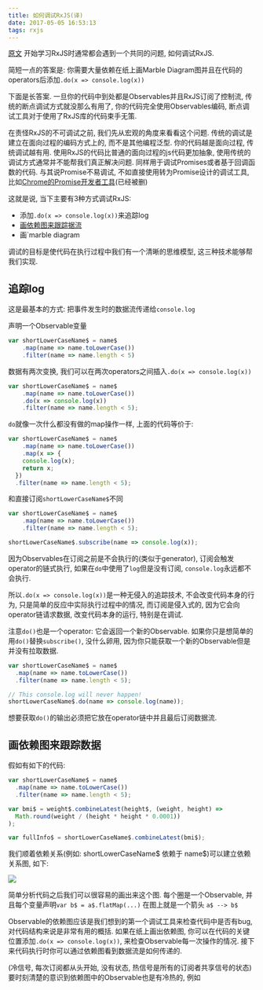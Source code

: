 ```yaml
---
title: 如何调试RxJS(译)
date: 2017-05-05 16:53:13
tags: rxjs
---
```

[原文](https://staltz.com/how-to-debug-rxjs-code.html)
开始学习RxJS时通常都会遇到一个共同的问题, 如何调试RxJS.

简短一点的答案是: 你需要大量依赖在纸上画Marble Diagram图并且在代码的operators后添加`.do(x => console.log(x))`

下面是长答案.
一旦你的代码中到处都是Observables并且RxJS订阅了控制流, 传统的断点调试方式就没那么有用了, 你的代码完全使用Observables编码, 断点调试工具对于使用了RxJS库的代码束手无策.

在责怪RxJS的不可调试之前, 我们先从宏观的角度来看看这个问题. 传统的调试是建立在面向过程的编码方式上的, 而不是其他编程泛型. 你的代码越是面向过程, 传统调试越有用. 使用RxJS的代码比普通的面向过程的js代码更加抽象, 使用传统的调试方式通常并不能帮我们真正解决问题. 同样用于调试Promises或者基于回调函数的代码. 与其说Promise不易调试, 不如直接使用转为Promise设计的调试工具, 比如[Chrome的Promise开发者工具](https://www.youtube.com/watch?v=o9c3U5_8tGY)(已经被删)

这就是说, 当下主要有3种方式调试RxJS:
- 添加`.do(x => console.log(x))`来追踪log
- [画依赖图来跟踪据流](画依赖图来跟踪数据)
- 画`marble diagram

调试的目标是使代码在执行过程中我们有一个清晰的思维模型, 这三种技术能够帮我们实现.

## 追踪log

这是最基本的方式: 把事件发生时的数据流传递给`console.log`

声明一个Observable变量
``` javascript
var shortLowerCaseName$ = name$
    .map(name => name.toLowerCase())
    .filter(name => name.length < 5)
```

数据有两次变换, 我们可以在两次operators之间插入`.do(x => console.log(x))`
``` javascript
var shortLowerCaseName$ = name$
    .map(name => name.toLowerCase())
    .do(x => console.log(x))
    .filter(name => name.length < 5);
```
`do`就像一次什么都没有做的map操作一样, 上面的代码等价于:
``` javascript
var shortLowerCaseName$ = name$
    .map(name => name.toLowerCase())
    .map(x => {
    console.log(x);
    return x;
  })
  .filter(name => name.length < 5);
```

和直接订阅`shortLowerCaseName$`不同
``` javascript
var shortLowerCaseName$ = name$
    .map(name => name.toLowerCase())
    .filter(name => name.length < 5);

shortLowerCaseName$.subscribe(name => console.log(x));
```

因为Observables在订阅之前是不会执行的(类似于generator), 订阅会触发operator的链式执行, 如果在`do`中使用了`log`但是没有订阅, `console.log`永远都不会执行.

所以`.do(x => console.log(x))`是一种无侵入的追踪技术, 不会改变代码本身的行为, 只是简单的反应中实际执行过程中的情况, 而订阅是侵入式的, 因为它会向operator链请求数据, 改变代码本身的运行, 特别是在调试.

注意`do()`也是一个operator: 它会返回一个新的Observable. 如果你只是想简单的用`do()`替换`subscribe()`, 没什么卵用, 因为你只能获取一个新的Observable但是并没有拉取数据.

``` javascript
var shortLowerCaseName$ = name$
  .map(name => name.toLowerCase())
  .filter(name => name.length < 5);

// This console.log will never happen!
shortLowerCaseName$.do(name => console.log(name));
```

想要获取`do()`的输出必须把它放在operator链中并且最后订阅数据流.

## 画依赖图来跟踪数据

假如有如下的代码:

``` javascript
var shortLowerCaseName$ = name$
  .map(name => name.toLowerCase())
  .filter(name => name.length < 5);

var bmi$ = weight$.combineLatest(height$, (weight, height) =>
  Math.round(weight / (height * height * 0.0001))
);

var fullInfo$ = shortLowerCaseName$.combineLatest(bmi$);
```

我们顺着依赖关系(例如: shortLowerCaseName$ 依赖于 name$)可以建立依赖关系图, 如下:

![](https://staltz.com/img/debugging-dep-graph.png)

简单分析代码之后我们可以很容易的画出来这个图. 每个圈是一个Observable, 并且每个变量声明`var b$ = a$.flatMap(...)` 在图上就是一个箭头 `a$ --> b$`

Observable的依赖图应该是我们想到的第一个调试工具来检查代码中是否有bug, 对代码结构来说是非常有用的概括.
如果在纸上画出依赖图, 你可以在代码的关键位置添加`.do(x => console.log(x))`, 来检查Observable每一次操作的情况. 接下来代码执行时你可以通过依赖图看到数据流是如何传递的.

(冷信号, 每次订阅都从头开始, 没有状态, 热信号是所有的订阅者共享信号的状态)
要时刻清楚的意识到依赖图中的Observable也是有冷热的, 例如
